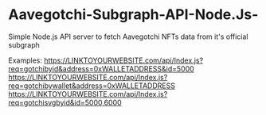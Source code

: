# Aavegotchi-Subgraph-API-Node.Js-
Simple Node.js API server to fetch Aavegotchi NFTs data from it's official subgraph


Examples:
https://LINKTOYOURWEBSITE.com/api/Index.js?req=gotchibyid&address=0xWALLETADDRESS&id=5000
https://LINKTOYOURWEBSITE.com/api/Index.js?req=gotchibywallet&address=0xWALLETADDRESS
https://LINKTOYOURWEBSITE.com/api/Index.js?req=gotchisvgbyid&id=5000,6000
